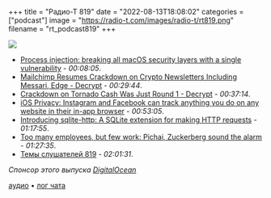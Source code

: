 +++
title = "Радио-Т 819"
date = "2022-08-13T18:08:02"
categories = ["podcast"]
image = "https://radio-t.com/images/radio-t/rt819.png"
filename = "rt_podcast819"
+++

![](https://radio-t.com/images/radio-t/rt818.png)

- [Process injection: breaking all macOS security layers with a single vulnerability](https://sector7.computest.nl/post/2022-08-process-injection-breaking-all-macos-security-layers-with-a-single-vulnerability/) - *00:08:05*.
- [Mailchimp Resumes Crackdown on Crypto Newsletters Including Messari, Edge - Decrypt](https://decrypt.co/107099/intuit-owned-mailchimp-is-banning-crypto-content-creators) - *00:29:44*.
- [Crackdown on Tornado Cash Was Just Round 1 - Decrypt](https://decrypt.co/107360/tornado-cash-crackdown-shakes-crypto-world) - *00:37:14*.
- [iOS Privacy: Instagram and Facebook can track anything you do on any website in their in-app browser](https://krausefx.com/blog/ios-privacy-instagram-and-facebook-can-track-anything-you-do-on-any-website-in-their-in-app-browser) - *00:53:05*.
- [Introducing sqlite-http: A SQLite extension for making HTTP requests](https://observablehq.com/@asg017/introducing-sqlite-http) - *01:17:55*.
- [Too many employees, but few work: Pichai, Zuckerberg sound the alarm](https://www.business-standard.com/article/international/too-many-employees-but-few-work-pichai-zuckerberg-sound-the-alarm-122080801425_1.html) - *01:27:35*.
- [Темы слушателей 819](https://radio-t.com/p/2022/08/09/prep-819/) - *02:01:31*.


*Спонсор этого выпуска [DigitalOcean](https://do.co/radiot)*

[аудио](https://cdn.radio-t.com/rt_podcast819.mp3) • [лог чата](https://chat.radio-t.com/logs/radio-t-819.html)
<audio src="https://cdn.radio-t.com/rt_podcast819.mp3" preload="none"></audio>
